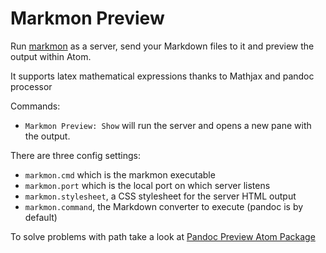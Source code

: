 # Markmon Preview

Run [markmon](https://github.com/yyjhao/markmon) as a server, send your Markdown files to it and preview the output within Atom.

It supports latex mathematical expressions thanks to Mathjax and pandoc processor

Commands:

  * `Markmon Preview: Show` will run the server and opens a new pane with the output.

There are three config settings:

  * `markmon.cmd` which is the markmon executable
  * `markmon.port` which is the local port on which server listens
  * `markmon.stylesheet`, a CSS stylesheet for the server HTML output
  * `markmon.command`, the Markdown converter to execute (pandoc is by default)

To solve problems with path take a look at [Pandoc Preview Atom Package](https://atom.io/packages/pandoc)
